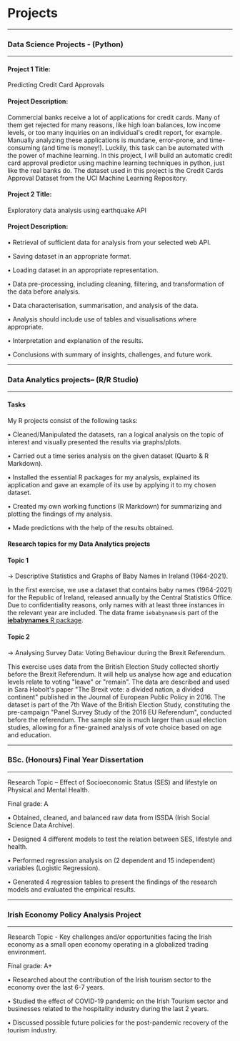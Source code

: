 # Projects
********

### Data Science Projects - (Python)
********
#### Project 1 Title:
Predicting Credit Card Approvals

#### Project Description:
Commercial banks receive a lot of applications for credit cards. Many of them get rejected for many reasons, like high loan balances, low income levels, or too many inquiries on an individual's credit report, for example. Manually analyzing these applications is mundane, error-prone, and time-consuming (and time is money!). Luckily, this task can be automated with the power of machine learning. In this project, I will build an automatic credit card approval predictor using machine learning techniques in python, just like the real banks do. The dataset used in this project is the Credit Cards Approval Dataset from the UCI Machine Learning Repository.

#### Project 2 Title:
Exploratory data analysis using earthquake API

#### Project Description:
• Retrieval of sufficient data for analysis from your selected web API. 

• Saving dataset in an appropriate format.

• Loading dataset in an appropriate representation.

• Data pre-processing, including cleaning, filtering, and transformation of the data before analysis.

• Data characterisation, summarisation, and analysis of the data. 

• Analysis should include use of tables and visualisations where appropriate.

• Interpretation and explanation of the results. 

• Conclusions with summary of insights, challenges, and future work.

********
### Data Analytics projects– (R/R Studio)
********
#### Tasks

My R projects consist of the following tasks:

•	Cleaned/Manipulated the datasets, ran a logical analysis on the topic of interest and visually presented the results via graphs/plots. 

• Carried out a time series analysis on the given dataset (Quarto & R Markdown).

•	Installed the essential R packages for my analysis, explained its application and gave an example of its use by applying it to my chosen dataset.

•	Created my own working functions (R Markdown) for summarizing and plotting the findings of my analysis. 

• Made predictions with the help of the results obtained.


#### Research topics for my Data Analytics projects

#### Topic 1

->  Descriptive Statistics and Graphs of Baby Names in Ireland (1964-2021).

In the first exercise, we use a dataset that contains baby names (1964-2021) for the Republic of Ireland, released annually by the Central Statistics Office. Due to confidentiality reasons, only names with at least three instances in the relevant year are included. The data frame `iebabynames`is part of the [**iebabynames** R package](https://github.com/stefan-mueller/iebabynames).

#### Topic 2

->  Analysing Survey Data: Voting Behaviour during the Brexit Referendum.

This exercise uses data from the British Election Study collected shortly before the Brexit Referendum. It will help us analyse how age and education levels relate to voting "leave" or "remain". The data are described and used in Sara Hobolt's paper "The Brexit vote: a divided nation, a divided continent" published in the Journal of European Public Policy in 2016. The dataset is part of the 7th Wave of the British Election Study, constituting the pre-campaign "Panel Survey Study of the 2016 EU Referendum", conducted before the referendum. The sample size is much larger than usual election studies, allowing for a fine-grained analysis of vote choice based on age and education.

******
### BSc. (Honours) Final Year Dissertation
******

Research Topic – Effect of Socioeconomic Status (SES) and lifestyle on Physical and Mental Health.

Final grade: A

•	Obtained, cleaned, and balanced raw data from ISSDA (Irish Social Science Data Archive).

•	Designed 4 different models to test the relation between SES, lifestyle and health.

•	Performed regression analysis on (2 dependent and 15 independent) variables (Logistic Regression).

•	Generated 4 regression tables to present the findings of the research models and evaluated the empirical results.
******

### Irish Economy Policy Analysis Project
*******

Research Topic - Key challenges and/or opportunities facing the Irish economy as a small open economy operating in a globalized trading environment.

Final grade: A+

•	Researched about the contribution of the Irish tourism sector to the economy over the last 6-7 years.

•	Studied the effect of COVID-19 pandemic on the Irish Tourism sector and businesses related to the hospitality industry during the last 2 years.

•	Discussed possible future policies for the post-pandemic recovery of the tourism industry. 


